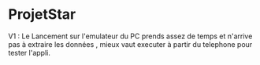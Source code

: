 # ProjetStar

V1 : Le Lancement sur l'emulateur du PC prends assez de temps et n'arrive pas à extraire les données , mieux vaut executer à partir du telephone pour tester l'appli.
